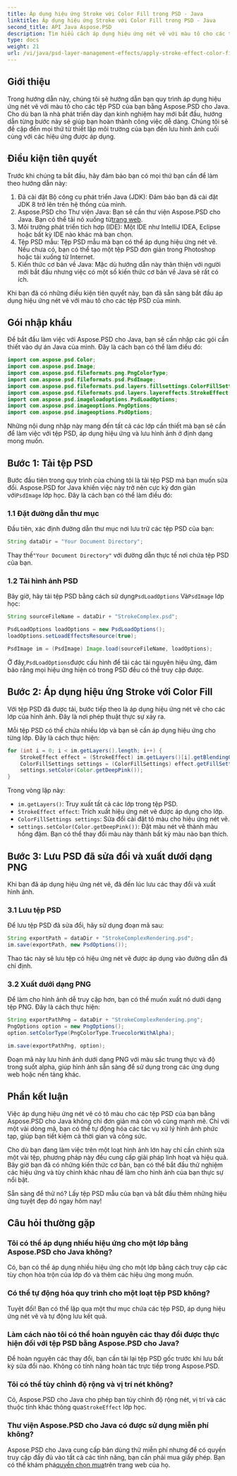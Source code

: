 ```yaml
---
title: Áp dụng hiệu ứng Stroke với Color Fill trong PSD - Java
linktitle: Áp dụng hiệu ứng Stroke với Color Fill trong PSD - Java
second_title: API Java Aspose.PSD
description: Tìm hiểu cách áp dụng hiệu ứng nét vẽ với màu tô cho các tệp PSD của bạn bằng Aspose.PSD cho Java. Hãy làm theo hướng dẫn từng bước này để cải thiện hình ảnh của bạn một cách dễ dàng.
type: docs
weight: 21
url: /vi/java/psd-layer-management-effects/apply-stroke-effect-color-fill-psd/
---
```

## Giới thiệu

Trong hướng dẫn này, chúng tôi sẽ hướng dẫn bạn quy trình áp dụng hiệu ứng nét vẽ với màu tô cho các tệp PSD của bạn bằng Aspose.PSD cho Java. Cho dù bạn là nhà phát triển dày dạn kinh nghiệm hay mới bắt đầu, hướng dẫn từng bước này sẽ giúp bạn hoàn thành công việc dễ dàng. Chúng tôi sẽ đề cập đến mọi thứ từ thiết lập môi trường của bạn đến lưu hình ảnh cuối cùng với các hiệu ứng được áp dụng.

## Điều kiện tiên quyết

Trước khi chúng ta bắt đầu, hãy đảm bảo bạn có mọi thứ bạn cần để làm theo hướng dẫn này:

1. Đã cài đặt Bộ công cụ phát triển Java (JDK): Đảm bảo bạn đã cài đặt JDK 8 trở lên trên hệ thống của mình.
2.  Aspose.PSD cho Thư viện Java: Bạn sẽ cần thư viện Aspose.PSD cho Java. Bạn có thể tải nó xuống từ[trang web](https://releases.aspose.com/psd/java/).
3. Môi trường phát triển tích hợp (IDE): Một IDE như IntelliJ IDEA, Eclipse hoặc bất kỳ IDE nào khác mà bạn chọn.
4. Tệp PSD mẫu: Tệp PSD mẫu mà bạn có thể áp dụng hiệu ứng nét vẽ. Nếu chưa có, bạn có thể tạo một tệp PSD đơn giản trong Photoshop hoặc tải xuống từ Internet.
5. Kiến thức cơ bản về Java: Mặc dù hướng dẫn này thân thiện với người mới bắt đầu nhưng việc có một số kiến thức cơ bản về Java sẽ rất có ích.

Khi bạn đã có những điều kiện tiên quyết này, bạn đã sẵn sàng bắt đầu áp dụng hiệu ứng nét vẽ với màu tô cho các tệp PSD của mình.

## Gói nhập khẩu

Để bắt đầu làm việc với Aspose.PSD cho Java, bạn sẽ cần nhập các gói cần thiết vào dự án Java của mình. Đây là cách bạn có thể làm điều đó:

```java
import com.aspose.psd.Color;
import com.aspose.psd.Image;
import com.aspose.psd.fileformats.png.PngColorType;
import com.aspose.psd.fileformats.psd.PsdImage;
import com.aspose.psd.fileformats.psd.layers.fillsettings.ColorFillSettings;
import com.aspose.psd.fileformats.psd.layers.layereffects.StrokeEffect;
import com.aspose.psd.imageloadoptions.PsdLoadOptions;
import com.aspose.psd.imageoptions.PngOptions;
import com.aspose.psd.imageoptions.PsdOptions;
```

Những nội dung nhập này mang đến tất cả các lớp cần thiết mà bạn sẽ cần để làm việc với tệp PSD, áp dụng hiệu ứng và lưu hình ảnh ở định dạng mong muốn.

## Bước 1: Tải tệp PSD

 Bước đầu tiên trong quy trình của chúng tôi là tải tệp PSD mà bạn muốn sửa đổi. Aspose.PSD for Java khiến việc này trở nên cực kỳ đơn giản với`PsdImage` lớp học. Đây là cách bạn có thể làm điều đó:

### 1.1 Đặt đường dẫn thư mục

Đầu tiên, xác định đường dẫn thư mục nơi lưu trữ các tệp PSD của bạn:

```java
String dataDir = "Your Document Directory";
```

 Thay thế`"Your Document Directory"` với đường dẫn thực tế nơi chứa tệp PSD của bạn.

### 1.2 Tải hình ảnh PSD

 Bây giờ, hãy tải tệp PSD bằng cách sử dụng`PsdLoadOptions` Và`PsdImage` lớp học:

```java
String sourceFileName = dataDir + "StrokeComplex.psd";

PsdLoadOptions loadOptions = new PsdLoadOptions();
loadOptions.setLoadEffectsResource(true);

PsdImage im = (PsdImage) Image.load(sourceFileName, loadOptions);
```

 Ở đây,`PsdLoadOptions`được cấu hình để tải các tài nguyên hiệu ứng, đảm bảo rằng mọi hiệu ứng hiện có trong PSD đều có thể truy cập được.

## Bước 2: Áp dụng hiệu ứng Stroke với Color Fill

Với tệp PSD đã được tải, bước tiếp theo là áp dụng hiệu ứng nét vẽ cho các lớp của hình ảnh. Đây là nơi phép thuật thực sự xảy ra.

Mỗi tệp PSD có thể chứa nhiều lớp và bạn sẽ cần áp dụng hiệu ứng cho từng lớp. Đây là cách thực hiện:

```java
for (int i = 0; i < im.getLayers().length; i++) {
    StrokeEffect effect = (StrokeEffect) im.getLayers()[i].getBlendingOptions().getEffects()[0];
    ColorFillSettings settings = (ColorFillSettings) effect.getFillSettings();
    settings.setColor(Color.getDeepPink());
}
```

Trong vòng lặp này:

- `im.getLayers()`: Truy xuất tất cả các lớp trong tệp PSD.
- `StrokeEffect effect`: Trích xuất hiệu ứng nét vẽ được áp dụng cho lớp.
- `ColorFillSettings settings`: Sửa đổi cài đặt tô màu cho hiệu ứng nét vẽ.
- `settings.setColor(Color.getDeepPink())`: Đặt màu nét vẽ thành màu hồng đậm. Bạn có thể thay đổi màu này thành bất kỳ màu nào bạn thích.

## Bước 3: Lưu PSD đã sửa đổi và xuất dưới dạng PNG

Khi bạn đã áp dụng hiệu ứng nét vẽ, đã đến lúc lưu các thay đổi và xuất hình ảnh.

### 3.1 Lưu tệp PSD

Để lưu tệp PSD đã sửa đổi, hãy sử dụng đoạn mã sau:

```java
String exportPath = dataDir + "StrokeComplexRendering.psd";
im.save(exportPath, new PsdOptions());
```

Thao tác này sẽ lưu tệp có hiệu ứng nét vẽ được áp dụng vào đường dẫn đã chỉ định.

### 3.2 Xuất dưới dạng PNG

Để làm cho hình ảnh dễ truy cập hơn, bạn có thể muốn xuất nó dưới dạng tệp PNG. Đây là cách thực hiện:

```java
String exportPathPng = dataDir + "StrokeComplexRendering.png";
PngOptions option = new PngOptions();
option.setColorType(PngColorType.TruecolorWithAlpha);

im.save(exportPathPng, option);
```

Đoạn mã này lưu hình ảnh dưới dạng PNG với màu sắc trung thực và độ trong suốt alpha, giúp hình ảnh sẵn sàng để sử dụng trong các ứng dụng web hoặc nền tảng khác.

## Phần kết luận

Việc áp dụng hiệu ứng nét vẽ có tô màu cho các tệp PSD của bạn bằng Aspose.PSD cho Java không chỉ đơn giản mà còn vô cùng mạnh mẽ. Chỉ với một vài dòng mã, bạn có thể tự động hóa các tác vụ xử lý hình ảnh phức tạp, giúp bạn tiết kiệm cả thời gian và công sức.

Cho dù bạn đang làm việc trên một loạt hình ảnh lớn hay chỉ cần chỉnh sửa một vài tệp, phương pháp này đều cung cấp giải pháp linh hoạt và hiệu quả. Bây giờ bạn đã có những kiến thức cơ bản, bạn có thể bắt đầu thử nghiệm các hiệu ứng và tùy chỉnh khác nhau để làm cho hình ảnh của bạn thực sự nổi bật.

Sẵn sàng để thử nó? Lấy tệp PSD mẫu của bạn và bắt đầu thêm những hiệu ứng tuyệt đẹp đó ngay hôm nay!

## Câu hỏi thường gặp

### Tôi có thể áp dụng nhiều hiệu ứng cho một lớp bằng Aspose.PSD cho Java không?
Có, bạn có thể áp dụng nhiều hiệu ứng cho một lớp bằng cách truy cập các tùy chọn hòa trộn của lớp đó và thêm các hiệu ứng mong muốn.

### Có thể tự động hóa quy trình cho một loạt tệp PSD không?
Tuyệt đối! Bạn có thể lặp qua một thư mục chứa các tệp PSD, áp dụng hiệu ứng nét vẽ và tự động lưu kết quả.

### Làm cách nào tôi có thể hoàn nguyên các thay đổi được thực hiện đối với tệp PSD bằng Aspose.PSD cho Java?
Để hoàn nguyên các thay đổi, bạn cần tải lại tệp PSD gốc trước khi lưu bất kỳ sửa đổi nào. Không có tính năng hoàn tác trực tiếp trong Aspose.PSD.

### Tôi có thể tùy chỉnh độ rộng và vị trí nét không?
 Có, Aspose.PSD cho Java cho phép bạn tùy chỉnh độ rộng nét, vị trí và các thuộc tính khác thông qua`StrokeEffect` lớp học.

### Thư viện Aspose.PSD cho Java có được sử dụng miễn phí không?
 Aspose.PSD cho Java cung cấp bản dùng thử miễn phí nhưng để có quyền truy cập đầy đủ vào tất cả các tính năng, bạn cần phải mua giấy phép. Bạn có thể khám phá[quyền chọn mua](https://purchase.aspose.com/buy)trên trang web của họ.